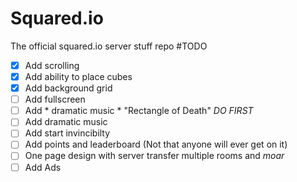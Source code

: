 # Squared.io
The official squared.io server stuff repo
#TODO
- [x] Add scrolling
- [x] Add ability to place cubes
- [x] Add background grid
- [ ] Add fullscreen
- [ ] Add * dramatic music * "Rectangle of Death" *DO FIRST*
- [ ] Add dramatic music
- [ ] Add start invincibilty
- [ ] Add points and leaderboard (Not that anyone will ever get on it)
- [ ] One page design with server transfer multiple rooms and *moar*
- [ ] Add Ads
